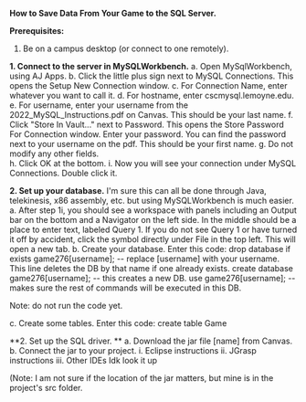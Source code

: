 **How to Save Data From Your Game to the SQL Server.**

**Prerequisites:**
  1. Be on a campus desktop (or connect to one remotely).

**1. Connect to the server in MySQLWorkbench.**
  a. Open MySqlWorkbench, using AJ Apps.
  b. Click the little plus sign next to MySQL Connections. This opens the Setup New Connection window.
  c. For Connection Name, enter whatever you want to call it.
  d. For hostname, enter cscmysql.lemoyne.edu.
  e. For username, enter your username from the 2022_MySQL_Instructions.pdf on Canvas. This should be your last name.
  f. Click "Store In Vault..." next to Password. This opens the Store Password For Connection window. Enter your password. You can find the password next to your username on the pdf. This should be your first name.
  g. Do not modify any other fields.  
  h. Click OK at the bottom.
  i. Now you will see your connection under MySQL Connections. Double click it.
  
**2. Set up your database.**
I'm sure this can all be done through Java, telekinesis, x86 assembly, etc. but using MySQLWorkbench is much easier.
  a. After step 1i, you should see a workspace with panels including an Output bar on the bottom and a Navigator on the left side. In the middle should be a place to enter text, labeled Query 1. If you do not see Query 1 or have turned it off by accident, click the symbol directly under File in the top left. This will open a new tab.
  b. Create your database. Enter this code: 
  drop database if exists game276[username]; -- replace [username] with your username. This line deletes the DB by that name if one already exists.
  create database game276[username]; -- this creates a new DB.
  use game276[username]; -- makes sure the rest of commands will be executed in this DB.
  
  Note: do not run the code yet.
  
  c. Create some tables. Enter this code:
  create table Game

  

**2. Set up the SQL driver. **
a. Download the jar file [name] from Canvas.
b. Connect the jar to your project.
i. Eclipse instructions
ii. JGrasp instructions
iii. Other IDEs
Idk look it up 

(Note: I am not sure if the location of the jar matters, but mine is in the project's src folder.

